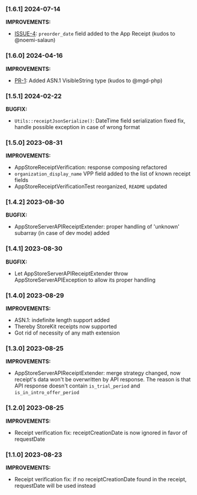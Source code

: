 ### [1.6.1] 2024-07-14

**IMPROVEMENTS:**

- [ISSUE-4](https://github.com/readdle/app-store-receipt-verification/issues/4): `preorder_date` field added to the App Receipt (kudos to @noemi-salaun)

### [1.6.0] 2024-04-16

**IMPROVEMENTS:**

- [PR-1](https://github.com/readdle/app-store-receipt-verification/pull/1): Added ASN.1 VisibleString type (kudos to @mgd-php)

### [1.5.1] 2024-02-22

**BUGFIX:**

- `Utils::receiptJsonSerialize()`: DateTime field serialization fixed fix, handle possible exception in case of wrong format

### [1.5.0] 2023-08-31

**IMPROVEMENTS:**

- AppStoreReceiptVerification: response composing refactored
- `organization_display_name` VPP field added to the list of known receipt fields
- AppStoreReceiptVerificationTest reorganized, `README` updated

### [1.4.2] 2023-08-30

**BUGFIX:**

- AppStoreServerAPIReceiptExtender: proper handling of 'unknown' subarray (in case of dev mode) added

### [1.4.1] 2023-08-30

**BUGFIX:**

- Let AppStoreServerAPIReceiptExtender throw AppStoreServerAPIException to allow its proper handling

### [1.4.0] 2023-08-29

**IMPROVEMENTS:**

- ASN.1: indefinite length support added
- Thereby StoreKit receipts now supported
- Got rid of necessity of any math extension

### [1.3.0] 2023-08-25

**IMPROVEMENTS:**

- AppStoreServerAPIReceiptExtender: merge strategy changed, now receipt's data won't be overwritten by API response. The reason is that API response doesn't contain `is_trial_period` and `is_in_intro_offer_period`

### [1.2.0] 2023-08-25

**IMPROVEMENTS:**

- Receipt verification fix: receiptCreationDate is now ignored in favor of requestDate

### [1.1.0] 2023-08-23

**IMPROVEMENTS:**

- Receipt verification fix: if no receiptCreationDate found in the receipt, requestDate will be used instead
